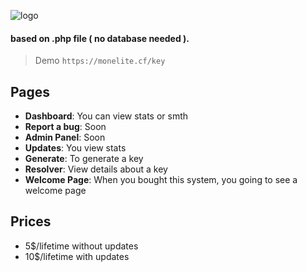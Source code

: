 ![logo](https://monelite.cf/key/images/logo.png)

#### based on .php file ( no database needed ).
>Demo `https://monelite.cf/key`

 ## Pages
  * **Dashboard**: You can view stats or smth
  * **Report a bug**: Soon
  * **Admin Panel**: Soon
  * **Updates**: You view stats
  * **Generate**: To generate a key
  * **Resolver**: View details about a key
  * **Welcome Page**: When you bought this system, you going to see a welcome page

## Prices
  * 5$/lifetime without updates
  * 10$/lifetime with updates
